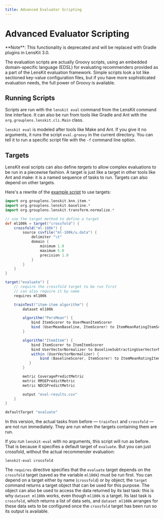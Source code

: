 ```yaml
---
title: Advanced Evaluator Scripting
---
```


# Advanced Evaluator Scripting

<aside class="alert-box warning" markdown="1">
**Note**: This functionality is deprecated and will be replaced with Gradle plugins in LensKit 3.0.
</aside>

The evaluation scripts are actually Groovy scripts, using an embedded
domain-specific language (EDSL) for evaluating recommenders provided as a part
of the LensKit evaluation framework.  Simple scripts look a lot like sectioned
key-value configuration files, but if you have more sophisticated evaluation
needs, the full power of Groovy is available.

## Running Scripts

Scripts are run with the `lenskit eval` command from the LensKit command line
interface.  It can also be run from tools like Gradle and Ant with the
`org.grouplens.lenskit.cli.Main` class.

`lenskit eval` is modeled after tools like Make and Ant.  If you give it no
arguments, it runs the script `eval.groovy` in the current directory.  You can
tell it to run a specific script file with the `-f` command line option.

## Targets

LensKit eval scripts can also define *targets* to allow complex evaluations to be run in a piecewise fashion.  A target is just like a target in other tools like Ant and make: it is a named sequence of tasks to run.  Targets can also depend on other targets.

Here's a rewrite of the [example script](../quickstart/) to use targets:

~~~groovy
import org.grouplens.lenskit.knn.item.*
import org.grouplens.lenskit.baseline.*
import org.grouplens.lenskit.transform.normalize.*

// use the target method to define a target
def ml100k = target("crossfold") {
    crossfold("ml-100k") {
        source csvfile("ml-100k/u.data") {
            delimiter "\t"
            domain {
                minimum 1.0
                maximum 5.0
                precision 1.0
            }
        }
    }
}

target("evaluate") {
    // require the crossfold target to be run first
    // can also require it by name
    requires ml100k

    trainTest("item-item algorithm") {
        dataset ml100k

        algorithm("PersMean") {
            bind ItemScorer to UserMeanItemScorer
            bind (UserMeanBaseline, ItemScorer) to ItemMeanRatingItemScorer
        }

        algorithm("ItemItem") {
            bind ItemScorer to ItemItemScorer
            bind UserVectorNormalizer to BaselineSubtractingUserVectorNormalizer
            within (UserVectorNormalizer) {
                bind (BaselineScorer, ItemScorer) to ItemMeanRatingItemScorer
           }
        }

        metric CoveragePredictMetric
        metric RMSEPredictMetric
        metric NDCGPredictMetric

        output "eval-results.csv"
    }
}

defaultTarget "evaluate"
~~~

In this version, the actual tasks from before — `trainTest` and `crossfold` — are not run immediately.  They are run when the targets containing them are run.

If you run `lenskit-eval` with no arguments, this script will run as before.  That is because it specifies a default target of `evaluate`.  But you can just crossfold, without the actual recommender evaluation:

    lenskit-eval crossfold

The `requires` directive specifies that the `evaluate` target depends on the `crossfold` target (saved as the variable `ml100k`) must be run first.  You can depend on a target either by name (`crossfold`) or by object; the `target` command returns a target object that can be used for this purpose.  The object can also be used to access the data returned by its last task: this is why `dataset ml100k` works, even though `ml100k` is a target.  Its last task is `crossfold`, which returns a list of data sets, and `dataset ml100k` arranges for these data sets to be configured once the `crossfold` target has been run so its output is available.
